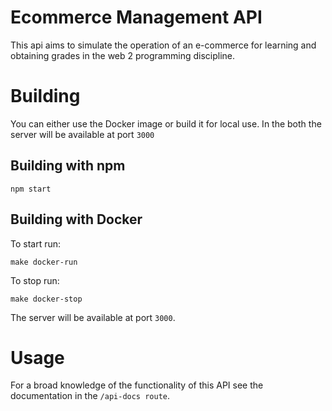 # Ecommerce Management API

This api aims to simulate the operation of an e-commerce for learning and obtaining grades in the web 2 programming discipline.
# Building

You can either use the Docker image or build it for local use. In the both the server will be available at  port `3000`

## Building with npm

```
npm start
```

## Building with Docker

To start run: 

```
make docker-run
```
To stop run:
```
make docker-stop
```
The server will be available at port `3000`.

# Usage

For a broad knowledge of the functionality of this API see the documentation in the `/api-docs route`.